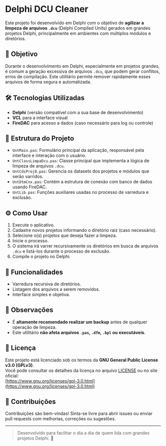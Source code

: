 # Delphi DCU Cleaner

Este projeto foi desenvolvido em Delphi com o objetivo de **agilizar a limpeza de arquivos `.dcu`** (Delphi Compiled Units) gerados em grandes projetos Delphi, principalmente em ambientes com múltiplos módulos e diretórios.

## 🧹 Objetivo

Durante o desenvolvimento em Delphi, especialmente em projetos grandes, é comum a geração excessiva de arquivos `.dcu`, que podem gerar conflitos, erros de compilação. Este utilitário permite remover rapidamente esses arquivos de forma segura e automatizada.

## 🛠️ Tecnologias Utilizadas

- **Delphi** (versão compatível com a sua base de desenvolvimento)
- **VCL** para a interface visual
- **FireDAC** para acesso a dados (caso necessário para log ou controle)

## 📂 Estrutura do Projeto

- `UntMain.pas`: Formulário principal da aplicação, responsável pela interface e interação com o usuário.
- `UntClassLimpaDcu.pas`: Classe principal que implementa a lógica de limpeza de arquivos `.dcu`.
- `UntCdsProj0.pas`: Gerencia os datasets dos projetos e módulos que serão varridos.
- `UntDtmCnx.pas`: Contém a estrutura de conexão com banco de dados usando FireDAC.
- `UntLib.pas`: Funções auxiliares usadas no processo de varredura e exclusão.

## ⚙️ Como Usar

1. Execute o aplicativo.
2. Cadastre novos projetos informando o diretório raiz (caso necessário).
3. Selecione o(s) projetos que deseja fazer a limpeza.
4. Inicie o processo.
4. O sistema irá varrer recursivamente os diretórios em busca de arquivos `.dcu` e listá-los durante o processo de exclusão.
1. Compile o projeto no Delphi.

## 🚀 Funcionalidades

- Varredura recursiva de diretórios.
- Listagem dos arquivos a serem removidos.
- Interface simples e objetiva.

## 📌 Observações

- É **altamente recomendado realizar um backup** antes de qualquer operação de limpeza.
- Este utilitário **não afeta arquivos `.pas`, `.dfm`, `.bpl` ou executáveis**.

## 📜 Licença

Este projeto está licenciado sob os termos da **GNU General Public License v3.0 (GPLv3)**.  
Você pode consultar os detalhes da licença no arquivo [LICENSE](LICENSE) ou no site oficial:  
[https://www.gnu.org/licenses/gpl-3.0.html](https://www.gnu.org/licenses/gpl-3.0.html)

## 🤝 Contribuições

Contribuições são bem-vindas! Sinta-se livre para abrir issues ou enviar pull requests com melhorias, correções ou sugestões.

---

> Desenvolvido para facilitar o dia a dia de quem lida com grandes projetos Delphi. 🚀
